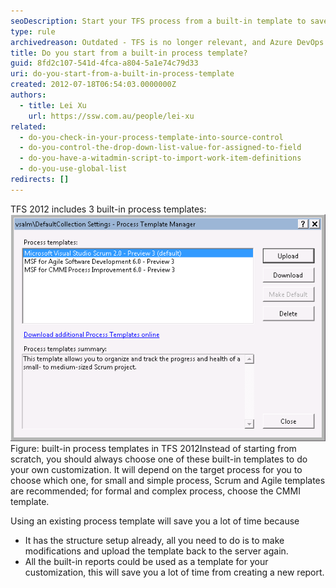 ```yaml
---
seoDescription: Start your TFS process from a built-in template to save time and effort, with pre-set structures and reports available for customization.
type: rule
archivedreason: Outdated - TFS is no longer relevant, and Azure DevOps has replaced it with modern process templates. See https://www.ssw.com.au/rules/rules-to-better-devops/
title: Do you start from a built-in process template?
guid: 8fd2c107-541d-4fca-a804-5a1e74c79d33
uri: do-you-start-from-a-built-in-process-template
created: 2012-07-18T06:54:03.0000000Z
authors:
  - title: Lei Xu
    url: https://ssw.com.au/people/lei-xu
related:
  - do-you-check-in-your-process-template-into-source-control
  - do-you-control-the-drop-down-list-value-for-assigned-to-field
  - do-you-have-a-witadmin-script-to-import-work-item-definitions
  - do-you-use-global-list
redirects: []
---
```


TFS 2012 includes 3 built-in process templates:
![built-in process templates](BuiltInTemplates.png)
Figure: built-in process templates in TFS 2012Instead of starting from scratch, you should always choose one of these built-in templates to do your own customization. It will depend on the target process for you to choose which one, for small and simple process, Scrum and Agile templates are recommended; for formal and complex process, choose the CMMI template.

<!--endintro-->

Using an existing process template will save you a lot of time because

* It has the structure setup already, all you need to do is to make modifications and upload the template back to the server again.
* All the built-in reports could be used as a template for your customization, this will save you a lot of time from creating a new report.
